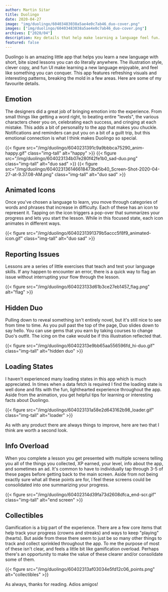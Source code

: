 ```yaml
---
author: Martin Sitar
title: Duolingo
date: 2020-04-27
image: "img/duolingo/60403483038a5ae4e0c7ab46_duo-cover.png"
images: ["img/duolingo/60403483038a5ae4e0c7ab46_duo-cover.png"]
archives: ["2020/04"]
description: Key details that help make learning a language feel fun.
featured: false
---
```


Duolingo is an amazing little app that helps you learn a new language with short, bite sized lessons you can do literally anywhere. The illustration style, clever copy, and fun UI make learning a new language enjoyable, and feel like something you can conquer. This app features refreshing visuals and interesting patterns, breaking the mold in a few areas. Here are some of my favourite details.

## Emotion

The designers did a great job of bringing emotion into the experience. From small things like getting a word right, to beating entire "levels", the various characters cheer you on, celebrating each success, and cringing at each mistake. This adds a bit of personality to the app that makes you chuckle. Notifications and reminders can put you on a bit of a guilt trip, but this emotional connection is what I think makes Duolingo so special.

{{< figure src="/img/duolingo/6040231391c9a9bbbca75290_anim-happy.gif" class="img-tall" alt="happy" >}}
{{< figure src="/img/duolingo/604023134b07e280f42fe1b0_sad-duo.png" class="img-tall" alt="duo sad" >}}
{{< figure src="/img/duolingo/604023136146618473bd5b40_Screen-Shot-2020-04-27-at-9.37.08-AM.png" class="img-tall" alt="duo sad" >}}

## Animated Icons

Once you've chosen a language to learn, you move through categories of words and phrases that increase in difficulty. Each of these has an icon to represent it. Tapping on the icon triggers a pop-over that summarizes your progress and lets you start the lesson. While in this focused state, each icon animates in different ways.

{{< figure src="/img/duolingo/6040231391379b5accc5f8f9_animated-icon.gif" class="img-tall" alt="duo sad" >}}

## Reporting Issues

Lessons are a series of little exercises that teach and test your language skills. If any happen to encounter an error, there is a quick way to flag an issue without interrupting your flow through the lesson.

{{< figure src="/img/duolingo/604023133d61b3ce27eb1457_flag.png" alt="flag" >}}

## Hidden Duo

Pulling down to reveal something isn't entirely novel, but it's still nice to see from time to time. As you pull past the top of the page, Duo slides down to say hello. You can use gems that you earn by taking courses to change Duo's outfit. The icing on the cake would be if this illustration reflected that.

{{< figure src="/img/duolingo/60402313e9bb65aa556596fd_hi-duo.gif" class="img-tall" alt="hidden duo" >}}

## Loading States

I haven't experienced many loading states in this app which is much appreciated. In times when a data fetch is required I find the loading state is well done and fits with the fun, lighthearted experience throughout the app. Aside from the animation, you get helpful tips for learning or interesting facts about Duolingo.

{{< figure src="/img/duolingo/604023131a58e2d643162b98_loader.gif" class="img-tall" alt="loader" >}}

As with any product there are always things to improve, here are two that I think are worth a second look.

## Info Overload

When you complete a lesson you get presented with multiple screens telling you all of the things you collected, XP earned, your level, info about the app, and sometimes an ad. It's common to have to individually tap through 3-5 of these pages before getting back to the main screen. Aside from not being exactly sure what all these points are for, I feel these screens could be consolidated into one summarizing your progress.

{{< figure src="/img/duolingo/60402314d39fa73d2608dfca_end-scr.gif" class="img-tall" alt="end screen" >}}

## Collectibles

Gamification is a big part of the experience. There are a few core items that help track your progress (crowns and streaks) and ways to keep "playing" (hearts). But aside from these there seem to just be so many other things to track and collect sprinkled throughout the app. To me the purpose of most of these isn't clear, and feels a little bit like gamification overload. Perhaps there's an opportunity to make the value of these clearer and/or consolidate some of them.

{{< figure src="/img/duolingo/60402313af03034e5fd12c06_points.png" alt="collectibles" >}}

As always, thanks for reading. Adios amigos!
